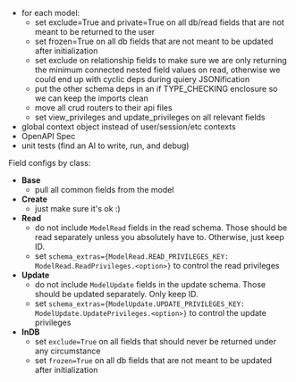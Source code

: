 - for each model:
  - set exclude=True and private=True on all db/read fields that are not meant to be returned to the user
  - set frozen=True on all db fields that are not meant to be updated after initialization
  - set exclude on relationship fields to make sure we are only returning the minimum connected nested field values on read, otherwise we could end up with cyclic deps during quiery JSONification
  - put the other schema deps in an if TYPE_CHECKING enclosure so we can keep the imports clean
  - move all crud routers to their api files
  - set view_privileges and update_privileges on all relevant fields
- global context object instead of user/session/etc contexts
- OpenAPI Spec
- unit tests (find an AI to write, run, and debug)

Field configs by class:

- **Base**
  - pull all common fields from the model
- **Create**
  - just make sure it's ok :)
- **Read**
  - do not include `ModelRead` fields in the read schema. Those should be read separately unless you absolutely have to. Otherwise, just keep ID.
  - set `schema_extras={ModelRead.READ_PRIVILEGES_KEY: ModelRead.ReadPrivileges.<option>}` to control the read privileges
- **Update**
  - do not include `ModelUpdate` fields in the update schema. Those should be updated separately. Only keep ID.
  - set `schema_extras={ModelUpdate.UPDATE_PRIVILEGES_KEY: ModelUpdate.UpdatePrivileges.<option>}` to control the update privileges
- **InDB**
  - set `exclude=True` on all fields that should never be returned under any circumstance
  - set `frozen=True` on all db fields that are not meant to be updated after initialization
